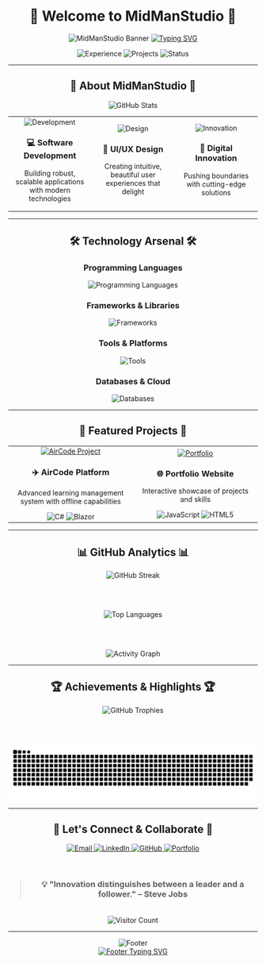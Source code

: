 # <div align="center">🚀 Welcome to MidManStudio 🚀</div>

<div align="center">
  
  <!-- Animated gradient banner -->
  <img src="https://capsule-render.vercel.app/api?type=waving&color=gradient&customColorList=0,2,2,5,30&height=200&section=header&text=MidManStudio&fontSize=60&fontAlign=50&fontAlignY=35&desc=Crafting%20Digital%20Excellence&descAlign=50&descAlignY=55&animation=twinkling" alt="MidManStudio Banner" />
  
  <!-- Typing animation -->
  <a href="https://git.io/typing-svg">
    <img src="https://readme-typing-svg.demolab.com?font=Fira+Code&size=22&duration=3000&pause=1000&color=6C63FF&center=true&vCenter=true&multiline=true&width=600&height=100&lines=Full-Stack+Developer+%7C+UI%2FUX+Designer;Creating+Innovative+Digital+Solutions;Building+Tomorrow's+Technology+Today" alt="Typing SVG" />
  </a>
  
  <!-- Animated badges -->
  <p>
    <img src="https://img.shields.io/badge/Experience-5%2B%20Years-blue?style=for-the-badge&logo=timeline&logoColor=white&color=gradient" alt="Experience" />
    <img src="https://img.shields.io/badge/Projects-50%2B-green?style=for-the-badge&logo=rocket&logoColor=white&color=success" alt="Projects" />
    <img src="https://img.shields.io/badge/Status-Available%20for%20Hire-brightgreen?style=for-the-badge&logo=handshake&logoColor=white&color=success" alt="Status" />
  </p>
  
</div>

---

## <div align="center">🌟 About MidManStudio 🌟</div>

<div align="center">
  <img src="https://github-readme-stats.vercel.app/api?username=mid-d-man&show_icons=true&theme=radical&hide_border=true&bg_color=0d1117&title_color=6C63FF&icon_color=6C63FF&text_color=58a6ff&ring_color=6C63FF" alt="GitHub Stats" />
</div>

<table align="center">
  <tr>
    <td align="center" width="33%">
      <img src="https://img.icons8.com/nolan/64/code.png" alt="Development" />
      <h3>💻 Software Development</h3>
      <p>Building robust, scalable applications with modern technologies</p>
    </td>
    <td align="center" width="33%">
      <img src="https://img.icons8.com/nolan/64/design.png" alt="Design" />
      <h3>🎨 UI/UX Design</h3>
      <p>Creating intuitive, beautiful user experiences that delight</p>
    </td>
    <td align="center" width="33%">
      <img src="https://img.icons8.com/nolan/64/innovation.png" alt="Innovation" />
      <h3>🚀 Digital Innovation</h3>
      <p>Pushing boundaries with cutting-edge solutions</p>
    </td>
  </tr>
</table>

---

## <div align="center">🛠️ Technology Arsenal 🛠️</div>

<div align="center">

### Programming Languages
<p>
  <img src="https://skillicons.dev/icons?i=cs,js,html,css,python,java&perline=6&theme=dark" alt="Programming Languages" />
</p>

### Frameworks & Libraries
<p>
  <img src="https://skillicons.dev/icons?i=dotnet,react,blazor,nodejs,express,bootstrap&perline=6&theme=dark" alt="Frameworks" />
</p>

### Tools & Platforms
<p>
  <img src="https://skillicons.dev/icons?i=git,github,vscode,visualstudio,docker,azure&perline=6&theme=dark" alt="Tools" />
</p>

### Databases & Cloud
<p>
  <img src="https://skillicons.dev/icons?i=mysql,postgresql,mongodb,firebase,aws,azure&perline=6&theme=dark" alt="Databases" />
</p>

</div>

---

## <div align="center">🚀 Featured Projects 🚀</div>

<div align="center">
  
  <table>
    <tr>
      <td align="center" width="50%">
        <a href="https://mid-d-man.github.io/AirCode/">
          <img src="https://github-readme-stats.vercel.app/api/pin/?username=mid-d-man&repo=AirCode&theme=radical&hide_border=true&bg_color=0d1117&title_color=6C63FF&icon_color=6C63FF&text_color=58a6ff" alt="AirCode Project" />
        </a>
        <br>
        <h3>✈️ AirCode Platform</h3>
        <p>Advanced learning management system with offline capabilities</p>
        <img src="https://img.shields.io/badge/C%23-239120?style=for-the-badge&logo=c-sharp&logoColor=white" alt="C#" />
        <img src="https://img.shields.io/badge/Blazor-512BD4?style=for-the-badge&logo=blazor&logoColor=white" alt="Blazor" />
      </td>
      <td align="center" width="50%">
        <a href="https://github.com/mid-d-man">
          <img src="https://github-readme-stats.vercel.app/api/pin/?username=mid-d-man&repo=mid-d-man&theme=radical&hide_border=true&bg_color=0d1117&title_color=6C63FF&icon_color=6C63FF&text_color=58a6ff" alt="Portfolio" />
        </a>
        <br>
        <h3>🌐 Portfolio Website</h3>
        <p>Interactive showcase of projects and skills</p>
        <img src="https://img.shields.io/badge/JavaScript-F7DF1E?style=for-the-badge&logo=javascript&logoColor=black" alt="JavaScript" />
        <img src="https://img.shields.io/badge/HTML5-E34F26?style=for-the-badge&logo=html5&logoColor=white" alt="HTML5" />
      </td>
    </tr>
  </table>
  
</div>

---

## <div align="center">📊 GitHub Analytics 📊</div>

<div align="center">
  
  <img src="https://github-readme-streak-stats.herokuapp.com/?user=mid-d-man&theme=radical&hide_border=true&background=0d1117&stroke=6C63FF&ring=6C63FF&fire=6C63FF&currStreakLabel=6C63FF" alt="GitHub Streak" />
  
  <br><br>
  
  <img src="https://github-readme-stats.vercel.app/api/top-langs/?username=mid-d-man&layout=compact&theme=radical&hide_border=true&bg_color=0d1117&title_color=6C63FF&text_color=58a6ff" alt="Top Languages" />
  
  <br><br>
  
  <!-- Activity Graph -->
  <img src="https://github-readme-activity-graph.vercel.app/graph?username=mid-d-man&theme=tokyo-night&hide_border=true&bg_color=0d1117&color=6C63FF&line=6C63FF&point=58a6ff" alt="Activity Graph" />
  
</div>

---

## <div align="center">🏆 Achievements & Highlights 🏆</div>

<div align="center">
  
  <img src="https://github-profile-trophy.vercel.app/?username=mid-d-man&theme=radical&no-frame=true&no-bg=true&margin-w=4&column=4" alt="GitHub Trophies" />
  
  <br><br>
  
  <!-- Contribution Snake -->
  <img src="https://raw.githubusercontent.com/platane/snk/output/github-contribution-grid-snake-dark.svg" alt="Snake Animation" />
  
</div>

---

## <div align="center">💬 Let's Connect & Collaborate 💬</div>

<div align="center">
  
  <p>
    <a href="mailto:contact@midmanstudio.com">
      <img src="https://img.shields.io/badge/Email-D14836?style=for-the-badge&logo=gmail&logoColor=white" alt="Email" />
    </a>
    <a href="https://linkedin.com/company/MidManStudio">
      <img src="https://img.shields.io/badge/LinkedIn-0077B5?style=for-the-badge&logo=linkedin&logoColor=white" alt="LinkedIn" />
    </a>
    <a href="https://github.com/mid-d-man">
      <img src="https://img.shields.io/badge/GitHub-100000?style=for-the-badge&logo=github&logoColor=white" alt="GitHub" />
    </a>
    <a href="https://mid-d-man.github.io">
      <img src="https://img.shields.io/badge/Portfolio-FF5722?style=for-the-badge&logo=web&logoColor=white" alt="Portfolio" />
    </a>
  </p>
  
  <br>
  
  <!-- Quote -->
  <blockquote>
    <h3>💡 "Innovation distinguishes between a leader and a follower." – Steve Jobs</h3>
  </blockquote>
  
  <br>
  
  <!-- Visitor Counter -->
  <img src="https://visitcount.itsvg.in/api?id=mid-d-man&icon=5&color=6" alt="Visitor Count" />
  
</div>

---

<div align="center">
  
  <!-- Animated footer -->
  <img src="https://capsule-render.vercel.app/api?type=waving&color=gradient&customColorList=0,2,2,5,30&height=120&section=footer&text=Thank%20You%20for%20Visiting!&fontSize=24&fontAlign=50&fontAlignY=75&desc=Let's%20build%20something%20amazing%20together&descAlign=50&descAlignY=90&animation=fadeIn" alt="Footer" />
  
  <br>
  
  <!-- Animated text -->
  <a href="https://git.io/typing-svg">
    <img src="https://readme-typing-svg.demolab.com?font=Fira+Code&size=16&duration=4000&pause=1000&color=6C63FF&center=true&vCenter=true&width=600&lines=⭐+Star+repositories+if+you+find+them+useful!;🤝+Open+to+collaborations+and+opportunities;📫+Always+happy+to+help+fellow+developers" alt="Footer Typing SVG" />
  </a>
  
</div>

<!-- Hidden image preloading for better performance -->
<div style="display: none;">
  <img src="https://img.icons8.com/nolan/64/code.png" alt="preload" />
  <img src="https://img.icons8.com/nolan/64/design.png" alt="preload" />
  <img src="https://img.icons8.com/nolan/64/innovation.png" alt="preload" />
</div>
